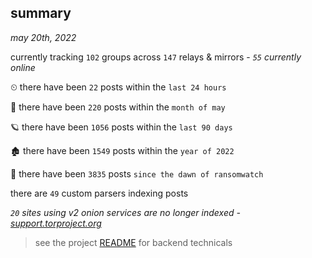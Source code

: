 
## summary
_may 20th, 2022_

currently tracking `102` groups across `147` relays & mirrors - _`55` currently online_

⏲ there have been `22` posts within the `last 24 hours`

🦈 there have been `220` posts within the `month of may`

🪐 there have been `1056` posts within the `last 90 days`

🏚 there have been `1549` posts within the `year of 2022`

🦕 there have been `3835` posts `since the dawn of ransomwatch`

there are `49` custom parsers indexing posts

_`20` sites using v2 onion services are no longer indexed - [support.torproject.org](https://support.torproject.org/onionservices/v2-deprecation/)_

> see the project [README](https://github.com/joshhighet/ransomwatch#ransomwatch--) for backend technicals
